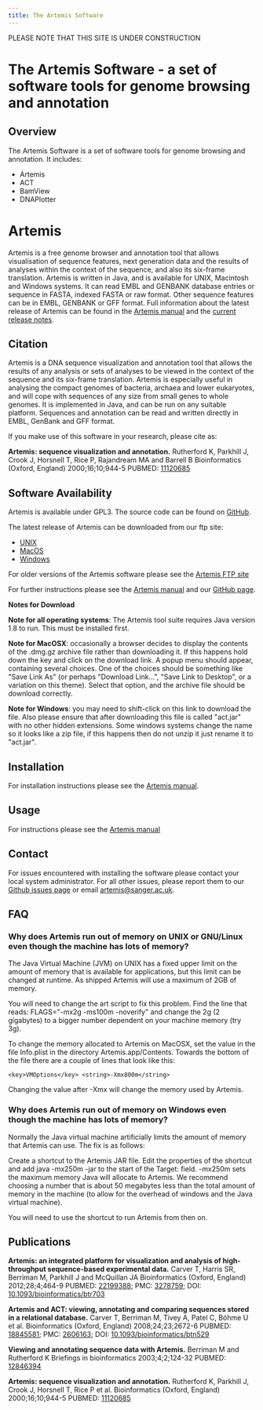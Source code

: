 ```yaml
---
title: The Artemis Software
---
```

PLEASE NOTE THAT THIS SITE IS UNDER CONSTRUCTION
# The Artemis Software - a set of software tools for genome browsing and annotation

## Overview
The Artemis Software is a set of software tools for genome browsing and annotation. It includes:

* Artemis
* ACT
* BamView
* DNAPlotter

# Artemis
Artemis is a free genome browser and annotation tool that allows visualisation of sequence features, next generation data and the results of analyses within the context of the sequence, and also its six-frame translation.
Artemis is written in Java, and is available for UNIX, Macintosh and Windows systems. It can read EMBL and GENBANK database entries or sequence in FASTA, indexed FASTA or raw format. Other sequence features can be in EMBL, GENBANK or GFF format.
Full information about the latest release of Artemis can be found in the [Artemis manual](ftp://ftp.sanger.ac.uk/pub/resources/software/artemis/artemis.pdf) and the [current release notes](ftp://ftp.sanger.ac.uk/pub/resources/software/artemis/release_notes.txt).

## Citation

Artemis is a DNA sequence visualization and annotation tool that allows the results of any analysis or sets of analyses to be viewed in the context of the sequence and its six-frame translation. Artemis is especially useful in analysing the compact genomes of bacteria, archaea and lower eukaryotes, and will cope with sequences of any size from small genes to whole genomes. It is implemented in Java, and can be run on any suitable platform. Sequences and annotation can be read and written directly in EMBL, GenBank and GFF format.
   
If you make use of this software in your research, please cite as:
   
__Artemis: sequence visualization and annotation.__
Rutherford K, Parkhill J, Crook J, Horsnell T, Rice P, Rajandream MA and Barrell B
Bioinformatics (Oxford, England) 2000;16;10;944-5 PUBMED: [11120685](http://europepmc.org/abstract/MED/11120685)

## Software Availability

Artemis is available under GPL3. The source code can be found on [GitHub](https://github.com/sanger-pathogens/Artemis).
  
The latest release of Artemis can be downloaded from our ftp site:
  
* [UNIX](ftp://ftp.sanger.ac.uk/pub/resources/software/artemis/artemis.tar.gz)
* [MacOS](ftp://ftp.sanger.ac.uk/pub/resources/software/artemis/artemis.dmg.gz)
* [Windows](ftp://ftp.sanger.ac.uk/pub/resources/software/artemis/artemis.jar)
  
For older versions of the Artemis software please see the [Artemis FTP site](ftp://ftp.sanger.ac.uk/pub/resources/software/artemis/)
  
For further instructions please see the [Artemis manual](ftp://ftp.sanger.ac.uk/pub/resources/software/artemis/artemis.pdf) and our [GitHub page](https://github.com/sanger-pathogens/Artemis/).
   
__Notes for Download__
   
__Note for all operating systems__: The Artemis tool suite requires Java version 1.8 to run. This must be installed first.
   
__Note for MacOSX__: occasionally a browser decides to display the contents of the .dmg.gz archive file rather than downloading it. If this happens hold down the <control> key and click on the download link. A popup menu should appear, containing several choices. One of the choices should be something like "Save Link As" (or perhaps "Download Link...", "Save Link to Desktop", or a variation on this theme). Select that option, and the archive file should be download correctly.
  
__Note for Windows__: you may need to shift-click on this link to download the file. Also please ensure that after downloading this file is called "act.jar" with no other hidden extensions. Some windows systems change the name so it looks like a zip file, if this happens then do not unzip it just rename it to "act.jar".

## Installation 
For installation instructions please see the [Artemis manual](ftp://ftp.sanger.ac.uk/pub/resources/software/artemis/artemis.pdf).

## Usage
For instructions please see the [Artemis manual](ftp://ftp.sanger.ac.uk/pub/resources/software/artemis/artemis.pdf)

## Contact
For issues encountered with installing the software please contact your local system administrator. For all other issues, please report them to our [Github issues page](https://github.com/sanger-pathogens/Artemis/issues) or email artemis@sanger.ac.uk.

## FAQ
### Why does Artemis run out of memory on UNIX or GNU/Linux even though the machine has lots of memory?

The Java Virtual Machine (JVM) on UNIX has a fixed upper limit on the amount of memory that is available for applications, but this limit can be changed at runtime. As shipped Artemis will use a maximum of 2GB of memory.

You will need to change the art script to fix this problem. Find the line that reads: FLAGS="-mx2g -ms100m -noverify" and change the 2g (2 gigabytes) to a bigger number dependent on your machine memory (try 3g).

To change the memory allocated to Artemis on MacOSX, set the value in the file Info.plist in the directory Artemis.app/Contents. Towards the bottom of the file there are a couple of lines that look like this:

```
<key>VMOptions</key> <string>-Xmx800m</string>
```
Changing the value after -Xmx will change the memory used by Artemis.

### Why does Artemis run out of memory on Windows even though the machine has lots of memory?

Normally the Java virtual machine artificially limits the amount of memory that Artemis can use. The fix is as follows:

Create a shortcut to the Artemis JAR file. Edit the properties of the shortcut and add java -mx250m -jar to the start of the Target: field. -mx250m sets the maximum memory Java will allocate to Artemis. We recommend choosing a number that is about 50 megabytes less than the total amount of memory in the machine (to allow for the overhead of windows and the Java virtual machine).

You will need to use the shortcut to run Artemis from then on.

## Publications
__Artemis: an integrated platform for visualization and analysis of high-throughput sequence-based experimental data.__
Carver T, Harris SR, Berriman M, Parkhill J and McQuillan JA
Bioinformatics (Oxford, England) 2012;28;4;464-9
PUBMED: [22199388](http://ukpmc.ac.uk/abstract/MED/22199388); PMC: [3278759](http://ukpmc.ac.uk/articles/PMC3278759); DOI: [10.1093/bioinformatics/btr703](http://dx.doi.org/10.1093/bioinformatics/btr703)

__Artemis and ACT: viewing, annotating and comparing sequences stored in a relational database.__
Carver T, Berriman M, Tivey A, Patel C, Böhme U et al.
Bioinformatics (Oxford, England) 2008;24;23;2672-6
PUBMED: [18845581](http://ukpmc.ac.uk/abstract/MED/18845581); PMC: [2606163](http://ukpmc.ac.uk/articles/PMC2606163); DOI: [10.1093/bioinformatics/btn529](http://dx.doi.org/10.1093/bioinformatics/btn529)

__Viewing and annotating sequence data with Artemis.__
Berriman M and Rutherford K
Briefings in bioinformatics 2003;4;2;124-32
PUBMED: [12846394](http://ukpmc.ac.uk/abstract/MED/12846394)

__Artemis: sequence visualization and annotation.__
Rutherford K, Parkhill J, Crook J, Horsnell T, Rice P et al.
Bioinformatics (Oxford, England) 2000;16;10;944-5
PUBMED: [11120685](http://ukpmc.ac.uk/abstract/MED/11120685)